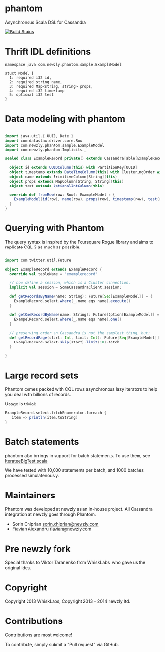 phantom
==============
Asynchronous Scala DSL for Cassandra

[![Build Status](https://magnum.travis-ci.com/newzly/phantom.png?token=tyRTmBk14WrDycpepg9c&branch=master)](https://magnum.travis-ci.com/newzly/phantom)

Thrift IDL definitions
======================
```thrift
namespace java com.newzly.phantom.sample.ExampleModel

stuct Model {
  1: required i32 id,
  2: required string name,
  3: required Map<string, string> props,
  4: required i32 timestamp
  5: optional i32 test
}
```

Data modeling with phantom
==========================

  
```scala

import java.util.{ UUID, Date }
import com.datastax.driver.core.Row
import com.newzly.phantom.sample.ExampleModel
import com.newzly.phantom.Implicits._

sealed class ExampleRecord private() extends CassandraTable[ExampleRecord, ExampleModel] {

  object id extends UUIDColumn(this) with PartitionKey[UUID]
  object timestamp extends DateTimeColumn(this) with ClusteringOrder with Ascending
  object name extends PrimitiveColumn[String](this)
  object props extends MapColumn[String, String](this)
  object test extends OptionalIntColumn(this)

  override def fromRow(row: Row): ExampleModel = {
    ExampleModel(id(row), name(row), props(row), timestamp(row), test(row));
  }
}


```

Querying with Phantom
=====================

The query syntax is inspired by the Foursquare Rogue library and aims to replicate CQL 3 as much as possible.

```scala

import com.twitter.util.Future

object ExampleRecord extends ExampleRecord {
  override val tableName = "examplerecord"

  // now define a session, which is a Cluster connection.
  implicit val session = SomeCassandraClient.session;
  
  def getRecordsByName(name: String): Future[Seq[ExampleModel]] = {
    ExampleRecord.select.where(_.name eqs name).execute()
  }
  
  def getOneRecordByName(name: String): Future[Option[ExampleModel]] = {
    ExampelRecord.select.where(_.name eqs name).one()
  }
  
  // preserving order in Cassandra is not the simplest thing, but:
  def getRecordPage(start: Int, limit: Int): Future[Seq[ExampleModel]] = {
    ExampleRecord.select.skip(start).limit(10).fetch
  }
  
}
```


Large record sets
=================

Phantom comes packed with CQL rows asynchronous lazy iterators to help you deal with billions of records.

Usage is trivial:

```scala
ExampleRecord.select.fetchEnumerator.foreach {
   item => println(item.toString)
}
```

Batch statements
================

phantom also brrings in support for batch statements. To use them, see [IterateeBigTest.scala]( https://github.com/newzly/phantom/blob/develop/phantom-test/src/test/scala/com/newzly/phantom/iteratee/IterateeBigTest.scala)

We have tested with 10,000 statements per batch, and 1000 batches processed simulatenously.


Maintainers
===========

Phantom was developed at newzly as an in-house project.
All Cassandra integration at newzly goes through Phantom.

- Sorin Chiprian sorin.chiprian@newzly.com
- Flavian Alexandru flavian@newzly.com

Pre newzly fork
===============
Special thanks to Viktor Taranenko from WhiskLabs, who gave us the original idea.

Copyright
=========
Copyright 2013 WhiskLabs, Copyright 2013 - 2014 newzly ltd.


Contributions
=============

Contributions are most welcome! 

To contribute, simply submit a "Pull request" via GitHub.
